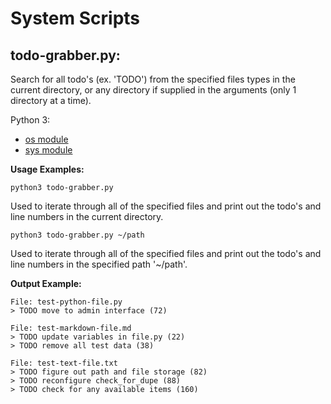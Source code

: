 # System Scripts

## todo-grabber.py:

Search for all todo's (ex. 'TODO') from the specified files types in the current directory, or any directory if supplied in the arguments (only 1 directory at a time).

Python 3:  
- [os module](https://docs.python.org/3/library/os.html)
- [sys module](https://docs.python.org/3/library/sys.html)

**Usage Examples:**

    python3 todo-grabber.py  

Used to iterate through all of the specified files and print out the todo's and line numbers in the current directory.

    python3 todo-grabber.py ~/path

Used to iterate through all of the specified files and print out the todo's and line numbers in the specified path '~/path'.

**Output Example:**

    File: test-python-file.py
    > TODO move to admin interface (72)

    File: test-markdown-file.md
    > TODO update variables in file.py (22)
    > TODO remove all test data (38)

    File: test-text-file.txt
    > TODO figure out path and file storage (82)
    > TODO reconfigure check_for_dupe (88)
    > TODO check for any available items (160)
